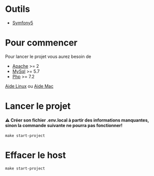 # Outils
* [Symfony5](https://symfony.com/5)

# Pour commencer

Pour lancer le projet vous aurez besoin de 
* [Apache](http://httpd.apache.org/docs/2.4/fr/install.html) >= 2
* [MySql](https://dev.mysql.com/doc/mysql-installation-excerpt/5.7/en/) >= 5.7
* [Php](https://www.php.net/manual/fr/install.php) >= 7.2

 [Aide Linux](https://www.digitalocean.com/community/tutorials/comment-installer-la-pile-linux-apache-mysql-php-lamp-sur-un-serveur-ubuntu-18-04-fr)
  ou [Aide Mac](https://documentation.mamp.info/en/MAMP-Mac/Installation/) 
  
# Lancer le projet

#### :warning: Créer son fichier .env.local à partir des informations manquantes, sinon la commande suivante ne pourra pas fonctionner!

```
make start-project
```

# Effacer le host

```
make start-project
```
